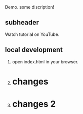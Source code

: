 Demo.
some discription!

## subheader

Watch tutorial on YouTube.

## local development

1. open index.html in your browser.

2. # changes
3. # changes 2
